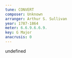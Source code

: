 ```yaml
---
tune: CONVERT
composer: Unknown
arranger: Arthur S. Sullivan
year: 1787-1864
meter: 6.6.9.6.6.9.
key: G Major
anacrusis: 0
---
```

undefined